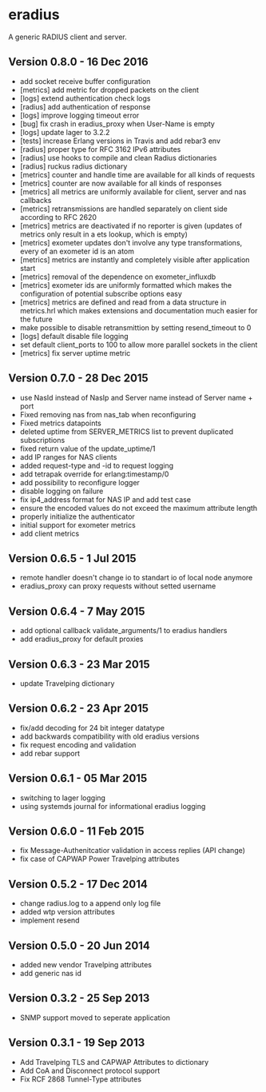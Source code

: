 eradius
=======

A generic RADIUS client and server.

Version 0.8.0 - 16 Dec 2016
---------------------------
* add socket receive buffer configuration
* [metrics] add metric for dropped packets on the client
* [logs] extend authentication check logs
* [radius] add authentication of response
* [logs] improve logging timeout error
* [bug] fix crash in eradius_proxy when User-Name is empty
* [logs] update lager to 3.2.2
* [tests] increase Erlang versions in Travis and add rebar3 env
* [radius] proper type for RFC 3162 IPv6 attributes
* [radius] use hooks to compile and clean Radius dictionaries
* [radius] ruckus radius dictionary
* [metrics] counter and handle time are available for all kinds of requests
* [metrics] counter are now available for all kinds of responses
* [metrics] all metrics are uniformly available for client, server and nas
  callbacks
* [metrics] retransmissions are handled separately on client side according
  to RFC 2620
* [metrics] metrics are deactivated if no reporter is given (updates of metrics
  only result in a ets lookup, which is empty)
* [metrics] exometer updates don't involve any type transformations, every
  of an exometer id is an atom
* [metrics] metrics are instantly and completely visible after application start
* [metrics] removal of the dependence on exometer_influxdb
* [metrics] exometer ids are uniformly formatted which makes the configuration
  of potential subscribe options easy
* [metrics] metrics are defined and read from a data structure in metrics.hrl
  which makes extensions and documentation much easier for the future
* make possible to disable retransmittion by setting resend_timeout to 0
* [logs] default disable file logging
* set default client_ports to 100 to allow more parallel sockets in the client
* [metrics] fix server uptime metric

Version 0.7.0 - 28 Dec 2015
---------------------------
* use NasId instead of NasIp and Server name instead of Server name + port
* Fixed removing nas from nas_tab when reconfiguring
* Fixed metrics datapoints
* deleted uptime from SERVER_METRICS list to prevent duplicated subscriptions
* fixed return value of the update_uptime/1
* add IP ranges for NAS clients
* added request-type and -id to request logging
* add tetrapak override for erlang:timestamp/0
* add possibility to reconfigure logger
* disable logging on failure
* fix ip4_address format for NAS IP and add test case
* ensure the encoded values do not exceed the maximum attribute length
* properly initialize the authenticator
* initial support for exometer metrics
* add client metrics

Version 0.6.5 - 1 Jul 2015
---------------------------
* remote handler doesn't change io to standart io of local node anymore
* eradius_proxy can proxy requests without setted username

Version 0.6.4 - 7 May 2015
---------------------------
* add optional callback validate_arguments/1 to eradius handlers
* add eradius_proxy for default proxies

Version 0.6.3 - 23 Mar 2015
---------------------------
* update Travelping dictionary

Version 0.6.2 - 23 Apr 2015
---------------------------
* fix/add decoding for 24 bit integer datatype
* add backwards compatibility with old eradius versions
* fix request encoding and validation
* add rebar support

Version 0.6.1 - 05 Mar 2015
---------------------------
* switching to lager logging
* using systemds journal for informational eradius logging

Version 0.6.0 - 11 Feb 2015
---------------------------

* fix Message-Authenitcatior validation in access replies (API change)
* fix case of CAPWAP Power Travelping attributes

Version 0.5.2 - 17 Dec 2014
---------------------------

* change radius.log to a append only log file
* added wtp version attributes
* implement resend

Version 0.5.0 - 20 Jun 2014
---------------------------

* added new vendor Travelping attributes
* add generic nas id

Version 0.3.2 - 25 Sep 2013
---------------------------

* SNMP support moved to seperate application

Version 0.3.1 - 19 Sep 2013
---------------------------

* Add Travelping TLS and CAPWAP Attributes to dictionary
* Add CoA and Disconnect protocol support
* Fix RCF 2868 Tunnel-Type attributes
